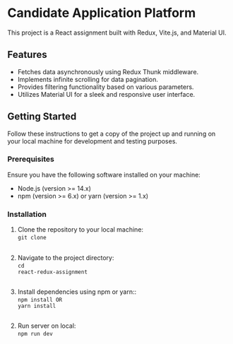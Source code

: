 # Candidate Application Platform

This project is a React assignment built with Redux, Vite.js, and Material UI.

## Features

- Fetches data asynchronously using Redux Thunk middleware.
- Implements infinite scrolling for data pagination.
- Provides filtering functionality based on various parameters.
- Utilizes Material UI for a sleek and responsive user interface.

## Getting Started

Follow these instructions to get a copy of the project up and running on your local machine for development and testing purposes.

### Prerequisites

Ensure you have the following software installed on your machine:

- Node.js (version >= 14.x)
- npm (version >= 6.x) or yarn (version >= 1.x)

### Installation

1. Clone the repository to your local machine:<br/>
   <code>git clone <repository-url></code>

##
2. Navigate to the project directory:<br/>
   <code>cd react-redux-assignment</code>

##
3. Install dependencies using npm or yarn::<br/>
   <code>npm install OR yarn install</code>

##
2. Run server on local:<br/>
   <code>npm run dev</code>
